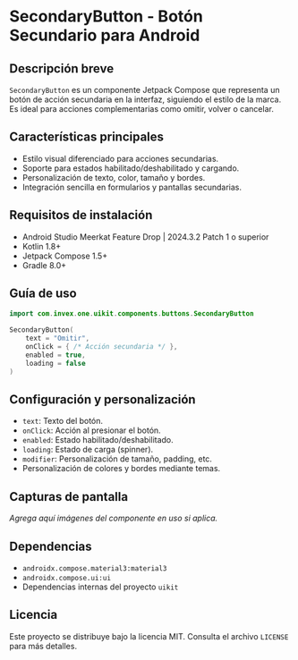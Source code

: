 # SecondaryButton - Botón Secundario para Android

## Descripción breve
`SecondaryButton` es un componente Jetpack Compose que representa un botón de acción secundaria en la interfaz, siguiendo el estilo de la marca. Es ideal para acciones complementarias como omitir, volver o cancelar.

## Características principales
- Estilo visual diferenciado para acciones secundarias.
- Soporte para estados habilitado/deshabilitado y cargando.
- Personalización de texto, color, tamaño y bordes.
- Integración sencilla en formularios y pantallas secundarias.

## Requisitos de instalación
- Android Studio Meerkat Feature Drop | 2024.3.2 Patch 1 o superior
- Kotlin 1.8+
- Jetpack Compose 1.5+
- Gradle 8.0+

## Guía de uso
```kotlin
import com.invex.one.uikit.components.buttons.SecondaryButton

SecondaryButton(
    text = "Omitir",
    onClick = { /* Acción secundaria */ },
    enabled = true,
    loading = false
)
```

## Configuración y personalización
- `text`: Texto del botón.
- `onClick`: Acción al presionar el botón.
- `enabled`: Estado habilitado/deshabilitado.
- `loading`: Estado de carga (spinner).
- `modifier`: Personalización de tamaño, padding, etc.
- Personalización de colores y bordes mediante temas.

## Capturas de pantalla
_Agrega aquí imágenes del componente en uso si aplica._

## Dependencias
- `androidx.compose.material3:material3`
- `androidx.compose.ui:ui`
- Dependencias internas del proyecto `uikit`

## Licencia
Este proyecto se distribuye bajo la licencia MIT. Consulta el archivo `LICENSE` para más detalles.

